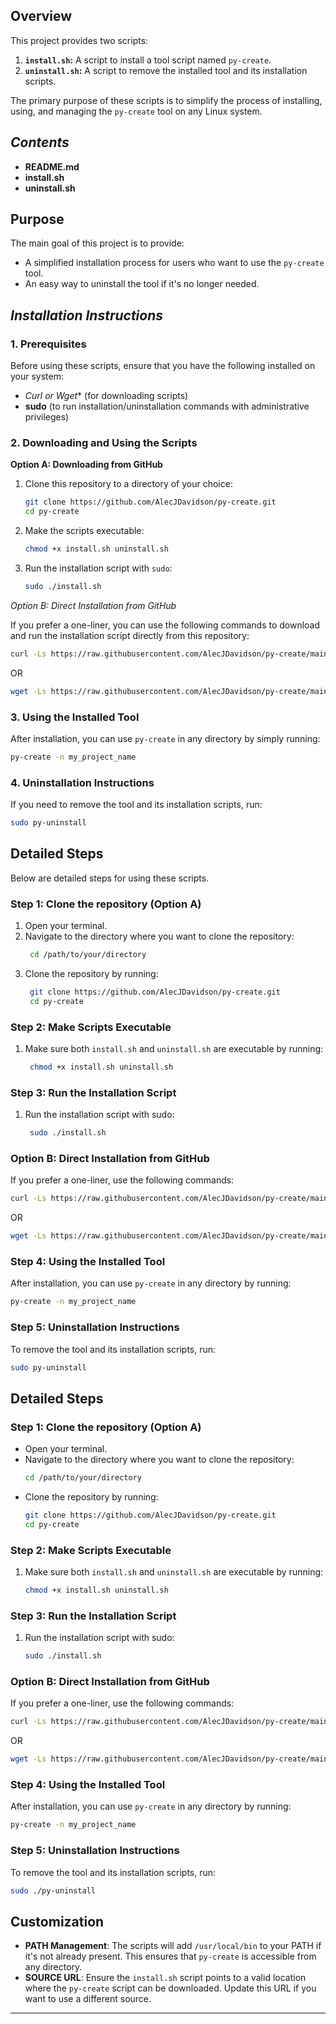 ## **Overview**

This project provides two scripts:

1. **`install.sh`:** A script to install a tool script named `py-create`.
2. **`uninstall.sh`:** A script to remove the installed tool and its installation scripts.

The primary purpose of these scripts is to simplify the process of installing, using, and managing the `py-create` tool on any Linux system.

## *Contents*

- **README.md**
- **install.sh**
- **uninstall.sh**

## **Purpose**

The main goal of this project is to provide:

- A simplified installation process for users who want to use the `py-create` tool.
- An easy way to uninstall the tool if it's no longer needed.

## *Installation Instructions*

### 1. **Prerequisites**

Before using these scripts, ensure that you have the following installed on your system:

- *Curl or Wget** (for downloading scripts)
- **sudo** (to run installation/uninstallation commands with administrative privileges)

### 2. **Downloading and Using the Scripts**

**Option A: Downloading from GitHub**

1. Clone this repository to a directory of your choice:

     ```bash
    git clone https://github.com/AlecJDavidson/py-create.git
    cd py-create
     ```

2. Make the scripts executable:

     ```bash
    chmod +x install.sh uninstall.sh
     ```

3. Run the installation script with `sudo`:

     ```bash
    sudo ./install.sh
     ```

*Option B: Direct Installation from GitHub*

If you prefer a one-liner, you can use the following commands to download and run the installation script directly from this repository:

```bash
curl -Ls https://raw.githubusercontent.com/AlecJDavidson/py-create/main/install.sh | bash
```
OR

```bash
wget -Ls https://raw.githubusercontent.com/AlecJDavidson/py-create/main/install.sh && bash install.sh
```

### 3. **Using the Installed Tool**

After installation, you can use `py-create` in any directory by simply running:

```bash
py-create -n my_project_name
```

### 4. **Uninstallation Instructions**

If you need to remove the tool and its installation scripts, run:

```bash
sudo py-uninstall
```

## **Detailed Steps**

Below are detailed steps for using these scripts.

### Step 1: Clone the repository (Option A)

1. Open your terminal.
2. Navigate to the directory where you want to clone the repository:
   ```bash
    cd /path/to/your/directory
   ```
3. Clone the repository by running:
   ```bash
    git clone https://github.com/AlecJDavidson/py-create.git
    cd py-create
   ```

### Step 2: Make Scripts Executable

1. Make sure both `install.sh` and `uninstall.sh` are executable by running:
   ```bash
    chmod +x install.sh uninstall.sh
   ```

### Step 3: Run the Installation Script

1. Run the installation script with sudo:
   ```bash
    sudo ./install.sh
   ```

### Option B: Direct Installation from GitHub

If you prefer a one-liner, use the following commands:

```bash
curl -Ls https://raw.githubusercontent.com/AlecJDavidson/py-create/main/install.sh | bash
```
OR

```bash
wget -Ls https://raw.githubusercontent.com/AlecJDavidson/py-create/main/install.sh && bash install.sh
```

### Step 4: Using the Installed Tool

After installation, you can use `py-create` in any directory by running:

```bash
py-create -n my_project_name
```

### Step 5: Uninstallation Instructions

To remove the tool and its installation scripts, run:

```bash
sudo py-uninstall
```

## **Detailed Steps**

### Step 1: Clone the repository (Option A)

- Open your terminal.
- Navigate to the directory where you want to clone the repository:
  ```bash
  cd /path/to/your/directory
  ```
- Clone the repository by running:
  ```bash
  git clone https://github.com/AlecJDavidson/py-create.git
  cd py-create
  ```

### Step 2: Make Scripts Executable

1. Make sure both `install.sh` and `uninstall.sh` are executable by running:
   ```bash
   chmod +x install.sh uninstall.sh
   ```

### Step 3: Run the Installation Script

1. Run the installation script with sudo:
   ```bash
   sudo ./install.sh
   ```

### Option B: Direct Installation from GitHub

If you prefer a one-liner, use the following commands:

```bash
curl -Ls https://raw.githubusercontent.com/AlecJDavidson/py-create/main/install.sh | bash
```
OR

```bash
wget -Ls https://raw.githubusercontent.com/AlecJDavidson/py-create/main/install.sh && bash install.sh
```

### Step 4: Using the Installed Tool

After installation, you can use `py-create` in any directory by running:

```bash
py-create -n my_project_name
```

### Step 5: Uninstallation Instructions

To remove the tool and its installation scripts, run:

```bash
sudo ./py-uninstall
```

## **Customization**

- **PATH Management**: The scripts will add `/usr/local/bin` to your PATH if it's not already present. This ensures that `py-create` is accessible from any directory.
- **SOURCE URL**: Ensure the `install.sh` script points to a valid location where the `py-create` script can be downloaded. Update this URL if you want to use a different source.

---
